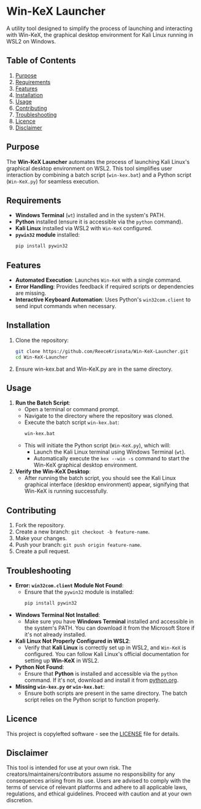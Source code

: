 # Win-KeX Launcher
A utility tool designed to simplify the process of launching and interacting with Win-KeX, the graphical desktop environment for Kali Linux running in WSL2 on Windows.

## Table of Contents   
1. [Purpose](#purpose)  
2. [Requirements](#requirements)  
3. [Features](#features)  
4. [Installation](#installation)  
5. [Usage](#usage)  
6. [Contributing](#contributing)  
7. [Troubleshooting](#troubleshooting)  
8. [Licence](#licence)  
9. [Disclaimer](#disclaimer)  

## Purpose  
The **Win-KeX Launcher** automates the process of launching Kali Linux's graphical desktop environment on WSL2. This tool simplifies user interaction by combining a batch script (`win-kex.bat`) and a Python script (`Win-KeX.py`) for seamless execution.  

## Requirements
- **Windows Terminal** (`wt`) installed and in the system's PATH.
- **Python** installed (ensure it is accessible via the `python` command).
- **Kali Linux** installed via WSL2 with `Win-KeX` configured.
- **`pywin32` module** installed:
  ```bash
  pip install pywin32
  ```

## Features
- **Automated Execution**: Launches `Win-KeX` with a single command.
- **Error Handling**: Provides feedback if required scripts or dependencies are missing.
- **Interactive Keyboard Automation**: Uses Python's `win32com.client` to send input commands when necessary.

## Installation
1. Clone the repository:
   ```bash
   git clone https://github.com/ReeceKrisnata/Win-KeX-Launcher.git
   cd Win-KeX-Launcher
   ```
2. Ensure win-kex.bat and Win-KeX.py are in the same directory.

## Usage
1. **Run the Batch Script**:
   - Open a terminal or command prompt.
   - Navigate to the directory where the repository was cloned.
   - Execute the batch script `win-kex.bat`:
     ```bash
     win-kex.bat
     ```
   - This will initiate the Python script (`Win-KeX.py`), which will:
     - Launch the Kali Linux terminal using Windows Terminal (`wt`).
     - Automatically execute the `kex --win -s` command to start the Win-KeX graphical desktop environment.
2. **Verify the Win-KeX Desktop**:
   - After running the batch script, you should see the Kali Linux graphical interface (desktop environment) appear, signifying that Win-KeX is running successfully.

## Contributing
1. Fork the repository.
2. Create a new branch: `git checkout -b feature-name`.
3. Make your changes.
4. Push your branch: `git push origin feature-name`.
5. Create a pull request.

## Troubleshooting
- **Error: `win32com.client` Module Not Found**:
   - Ensure that the `pywin32` module is installed:
     ```bash
     pip install pywin32
     ```
- **Windows Terminal Not Installed**:
   - Make sure you have **Windows Terminal** installed and accessible in the system's PATH. You can download it from the Microsoft Store if it's not already installed.
- **Kali Linux Not Properly Configured in WSL2**:
   - Verify that **Kali Linux** is correctly set up in WSL2, and `Win-KeX` is configured. You can follow Kali Linux's official documentation for setting up **Win-KeX** in WSL2.
- **Python Not Found**:
   - Ensure that **Python** is installed and accessible via the `python` command. If it's not, download and install it from [python.org](https://www.python.org/downloads/).
- **Missing `win-kex.py` or `win-kex.bat`**:
   - Ensure both scripts are present in the same directory. The batch script relies on the Python script to function properly.

## Licence
This project is copylefted software - see the [LICENSE](https://github.com/ReeceKrisnata/Win-KeX-Launcher/tree/main?tab=GPL-3.0-1-ov-file) file for details.

## Disclaimer
This tool is intended for use at your own risk. The creators/maintainers/contributors assume no responsibility for any consequences arising from its use. Users are advised to comply with the terms of service of relevant platforms and adhere to all applicable laws, regulations, and ethical guidelines. Proceed with caution and at your own discretion.

